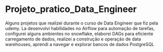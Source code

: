 # Projeto_pratico_Data_Engineer
 Alguns projetos que realizei durante o curso de Data Engineer que fiz pela udemy.  La desenvolvi habilidades no Airflow para automação de tarefas,  configurei alguns ambientes no snowflake, elaborei DAGs para eficiente carregamento de dados,  realizei a construção e operação de data warehouses, aprendi a navegar e explorar bancos de dados PostgreSQL 
